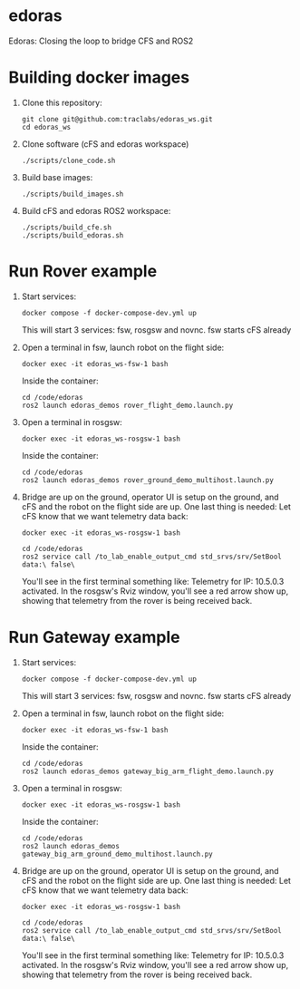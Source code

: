 # edoras
Edoras: Closing the loop to bridge CFS and ROS2

Building docker images
=======================

1. Clone this repository:
   ```
   git clone git@github.com:traclabs/edoras_ws.git
   cd edoras_ws
   ```

2. Clone software (cFS and edoras workspace)
   ```
   ./scripts/clone_code.sh
   ```
3. Build base images:
   ```
   ./scripts/build_images.sh
   ```
4. Build cFS and edoras ROS2 workspace:
   ```
   ./scripts/build_cfe.sh
   ./scripts/build_edoras.sh
   ```
Run Rover example
=================

1. Start services:
   ```
   docker compose -f docker-compose-dev.yml up
   ```
   This will start 3 services: fsw, rosgsw and novnc. fsw starts cFS already
2. Open a terminal in fsw, launch robot on the flight side:
   ```
   docker exec -it edoras_ws-fsw-1 bash
   ```
   Inside the container:
   ```
   cd /code/edoras
   ros2 launch edoras_demos rover_flight_demo.launch.py
   ```
3. Open a terminal in rosgsw:
   ```
   docker exec -it edoras_ws-rosgsw-1 bash
   ```
   Inside the container:
   ```
   cd /code/edoras
   ros2 launch edoras_demos rover_ground_demo_multihost.launch.py
   ```
4. Bridge are up on the ground, operator UI is setup on the ground, and cFS and the robot on the flight side are up. One last thing is needed: Let cFS know that we want telemetry data back:
   ```
   docker exec -it edoras_ws-rosgsw-1 bash
   ```

   ```
   cd /code/edoras
   ros2 service call /to_lab_enable_output_cmd std_srvs/srv/SetBool data:\ false\
   ```
   You'll see in the first terminal something like: Telemetry for IP: 10.5.0.3 activated. In the rosgsw's Rviz window, you'll see a red arrow show up, showing that telemetry from the rover is being received back.


Run Gateway example
=================

1. Start services:
   ```
   docker compose -f docker-compose-dev.yml up
   ```
   This will start 3 services: fsw, rosgsw and novnc. fsw starts cFS already
2. Open a terminal in fsw, launch robot on the flight side:
   ```
   docker exec -it edoras_ws-fsw-1 bash
   ```
   Inside the container:
   ```
   cd /code/edoras
   ros2 launch edoras_demos gateway_big_arm_flight_demo.launch.py
   ```
3. Open a terminal in rosgsw:
   ```
   docker exec -it edoras_ws-rosgsw-1 bash
   ```
   Inside the container:
   ```
   cd /code/edoras
   ros2 launch edoras_demos gateway_big_arm_ground_demo_multihost.launch.py
   ```
4. Bridge are up on the ground, operator UI is setup on the ground, and cFS and the robot on the flight side are up. One last thing is needed: Let cFS know that we want telemetry data back:
   ```
   docker exec -it edoras_ws-rosgsw-1 bash
   ```

   ```
   cd /code/edoras
   ros2 service call /to_lab_enable_output_cmd std_srvs/srv/SetBool data:\ false\
   ```
   You'll see in the first terminal something like: Telemetry for IP: 10.5.0.3 activated. In the rosgsw's Rviz window, you'll see a red arrow show up, showing that telemetry from the rover is being received back.

